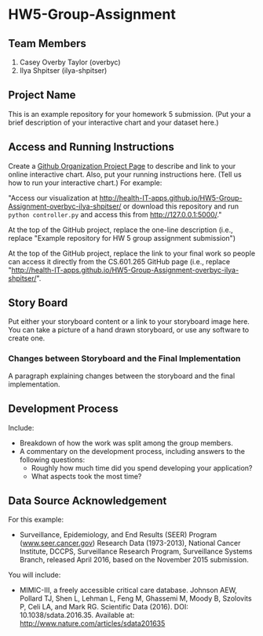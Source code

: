 # HW5-Group-Assignment

## Team Members

1. Casey Overby Taylor (overbyc)
2. Ilya Shpitser (ilya-shpitser)

## Project Name

This is an example repository for your homework 5 submission.
(Put your a brief description of your interactive chart and your dataset here.)

## Access and Running Instructions

Create a [Github Organization Project Page](https://help.github.com/articles/user-organization-and-project-pages/#project-pages) to describe and link to your online interactive chart. Also, put your running instructions here. (Tell us how to run your interactive chart.) For example:

"Access our visualization at http://health-IT-apps.github.io/HW5-Group-Assignment-overbyc-ilya-shpitser/ or download this repository and run `python controller.py` and access this from http://127.0.0.1:5000/."

At the top of the GitHub project, replace the one-line description (i.e., replace "Example repository for HW 5 group assignment submission")

At the top of the GitHub project, replace the link to your final work so people can access it directly from the CS.601.265 GitHub page (i.e., replace "http://health-IT-apps.github.io/HW5-Group-Assignment-overbyc-ilya-shpitser/".

## Story Board

Put either your storyboard content or a link to your storyboard image here. You can take a picture of a hand drawn storyboard, or use any software to create one.

### Changes between Storyboard and the Final Implementation

A paragraph explaining changes between the storyboard and the final implementation.

## Development Process

Include:
- Breakdown of how the work was split among the group members.
- A commentary on the development process, including answers to the following questions:
  - Roughly how much time did you spend developing your application?
  - What aspects took the most time?
  
## Data Source Acknowledgement

For this example:

* Surveillance, Epidemiology, and End Results (SEER) Program (www.seer.cancer.gov) Research Data (1973-2013), National Cancer Institute, DCCPS, Surveillance Research Program, Surveillance Systems Branch, released April 2016, based on the November 2015 submission.

You will include:

* MIMIC-III, a freely accessible critical care database. Johnson AEW, Pollard TJ, Shen L, Lehman L, Feng M, Ghassemi M, Moody B, Szolovits P, Celi LA, and Mark RG. Scientific Data (2016). DOI: 10.1038/sdata.2016.35. Available at: http://www.nature.com/articles/sdata201635
